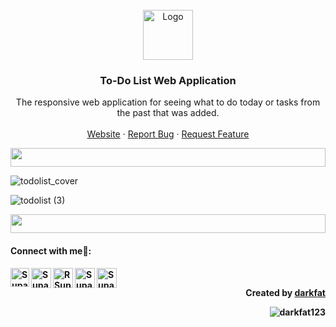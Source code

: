 <!-- PROJECT LOGO -->
<br />
<div align="center">
  <a href="https://github.com/github_username/repo_name">
    <img src="https://github.com/darkfat123/TodoList-Web-App/assets/140593160/2bf5f386-a6ba-4975-ad40-bc0877854f9b" alt="Logo" width="80" height="80">
  </a>

<h3 align="center">To-Do List Web Application</h3>

  <p align="center">
    The responsive web application for seeing what to do today or tasks from the past that was added.
    <br />
    <br />
    <a href="https://github.com/github_username/repo_name">Website</a>
    ·
    <a href="https://github.com/github_username/repo_name/issues">Report Bug</a>
    ·
    <a href="https://github.com/github_username/repo_name/issues">Request Feature</a>
  </p>
</div>
<img src="https://i.imgur.com/dBaSKWF.gif" height="30" width="100%">

![todolist_cover](https://github.com/darkfat123/TodoList-Web-App/assets/140593160/67f0dd9c-b595-49ed-901e-34e7608edba5)


![todolist (3)](https://github.com/darkfat123/TodoList-Web-App/assets/140593160/7406bf10-3c69-4836-9a05-7591450107f7)

<img src="https://i.imgur.com/dBaSKWF.gif" height="30" width="100%">
<h4> Connect with me🤝: <h4>
  </hr>
  <a href="https://www.linkedin.com/in/ratheshan-sathiyamoorthy-3aa2891b9/">
   <img align="left" alt="Supakorn Yookack | Linkedin" width="30px" src="https://www.vectorlogo.zone/logos/linkedin/linkedin-icon.svg" />
  </a>
  <a href="mailto:lionratheshan@gmail.com">
    <img align="left" alt="Supakorn Yookack | Gmail" width="32px" src="https://www.vectorlogo.zone/logos/gmail/gmail-icon.svg" />
  </a>
  <a href="https://twitter.com/Ratheshan_03">
    <img align="left" alt="RSupakorn Yookack | Medium" width="32px" src="https://www.vectorlogo.zone/logos/medium/medium-tile.svg" />
  </a>
   <a href="https://www.facebook.com/profile.php?id=100003874786181">
    <img align="left" alt="Supakorn Yookack | Facebook" width="32px" src="https://www.vectorlogo.zone/logos/facebook/facebook-tile.svg" />
  </a>
   <a href="https://github.com/Ratheshan03">
    <img align="left" alt="Supakorn Yookack | Github" width="32px" src="https://www.vectorlogo.zone/logos/github/github-tile.svg" />
  </a>
  <br>
  
<p align="right" > Created by <a href="https://github.com/darkfat123">darkfat</a></p>
<p align="right" > <img src="https://komarev.com/ghpvc/?username=darkfat123&label=Profile%20views&color=0e75b6&style=flat" alt="darkfat123" /> </p>
